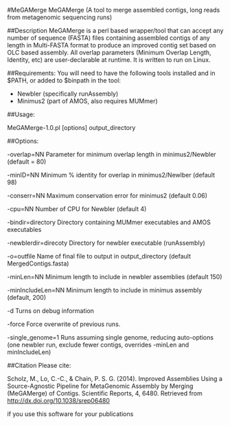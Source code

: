 #MeGAMerge
MeGAMerge (A tool to merge assembled contigs, long reads from metagenomic sequencing runs)

##Description
MeGAMerge is a perl based wrapper/tool that can accept any number of sequence (FASTA) files containing assembled contigs of any length in Multi-FASTA format to produce an improved contig set based on OLC based assembly.  All overlap parameters (Minimum Overlap Length, Identity, etc) are user-declarable at runtime. It is written to run on Linux.

##Requirements:
You will need to have the following tools installed and in $PATH, or added to $binpath in the tool:

- Newbler (specifically runAssembly)
- Minimus2 (part of AMOS, also requires MUMmer)

##Usage:

MeGAMerge-1.0.pl [options] output_directory <list of fastas>

##Options:

-overlap=NN            Parameter for minimum overlap length in minimus2/Newbler (default = 80)

-minID=NN              Minimum % identity for overlap in minimus2/Newlber (default 98)

-conserr=NN            Maximum conservation error for minimus2 (default 0.06)

-cpu=NN                Number of CPU for Newbler (default 4)

-bindir=directory      Directory containing MUMmer executables and AMOS executables

-newblerdir=direcoty   Directory for newbler executable (runAssembly)

-o=outfile             Name of final file to output in output_directory (default MergedContigs.fasta)

-minLen=NN             Minimum length to include in newbler assemblies (default 150)

-minIncludeLen=NN      Minimum length to include in minimus assembly (default, 200)

-d                     Turns on debug information

-force                 Force overwrite of previous runs.  

-single_genome=1       Runs assuming single genome, reducing auto-options
                       (one newbler run, exclude fewer contigs, overrides -minLen and minIncludeLen)


##Citation
Please cite:

Scholz, M., Lo, C.-C., & Chain, P. S. G. (2014). Improved Assemblies Using a Source-Agnostic Pipeline for MetaGenomic Assembly by Merging (MeGAMerge) of Contigs. Scientific Reports, 4, 6480. Retrieved from http://dx.doi.org/10.1038/srep06480

if you use this software for your publications
